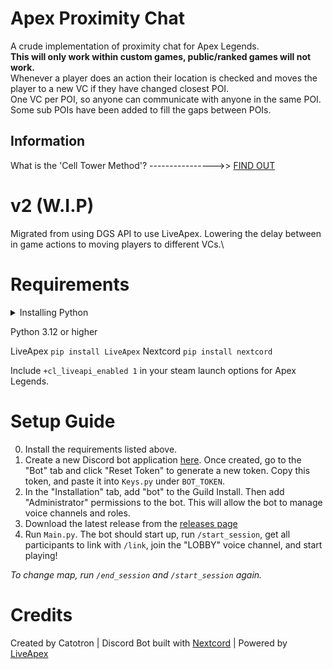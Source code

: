 # Apex Proximity Chat
A crude implementation of proximity chat for Apex Legends.\
**This will only work within custom games, public/ranked games will not work.**\
Whenever a player does an action their location is checked and moves the player to a new VC if they have changed closest POI.\
One VC per POI, so anyone can communicate with anyone in the same POI. Some sub POIs have been added to fill the gaps between POIs.

## Information
What is the 'Cell Tower Method'? ---------------->> [FIND OUT](https://github.com/CatotronExists/Apex-Prox-Chat/wiki/Cell-Tower-Method)

# v2 (W.I.P)
Migrated from using DGS API to use LiveApex. Lowering the delay between in game actions to moving players to different VCs.\

# Requirements
<details>
  <summary>Installing Python</summary>

You can install python from the [official website](https://www.python.org/downloads/).
Make sure to check the box that says "Add Python to PATH" during installation.

To install the required packages, open the command prompt and type any commands that start with ```pip install```.

</details>

Python 3.12 or higher

LiveApex ```pip install LiveApex```
Nextcord ```pip install nextcord```

Include ```+cl_liveapi_enabled 1``` in your steam launch options for Apex Legends.

# Setup Guide
0. Install the requirements listed above.
1. Create a new Discord bot application [here](https://discord.com/developers/applications). Once created, go to the "Bot" tab and click "Reset Token" to generate a new token. Copy this token, and paste it into `Keys.py` under `BOT_TOKEN`.
2. In the "Installation" tab, add "bot" to the Guild Install. Then add "Administrator" permissions to the bot. This will allow the bot to manage voice channels and roles.
3. Download the latest release from the [releases page](https://github.com/CatotronExists/Apex-Prox-Chat/releases)
4. Run `Main.py`. The bot should start up, run `/start_session`, get all participants to link with `/link`, join the "LOBBY" voice channel, and start playing!

*To change map, run `/end_session` and `/start_session` again.*

# Credits
Created by Catotron | Discord Bot built with [Nextcord](https://github.com/nextcord/nextcord) | Powered by [LiveApex](https://github.com/CatotronExists/LiveApex)